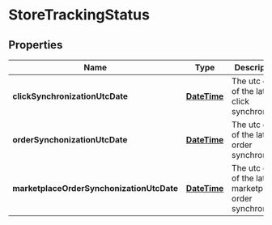 
# StoreTrackingStatus

## Properties
Name | Type | Description | Notes
------------ | ------------- | ------------- | -------------
**clickSynchronizationUtcDate** | [**DateTime**](DateTime.md) | The utc date of the latest click synchronized |  [optional]
**orderSynchonizationUtcDate** | [**DateTime**](DateTime.md) | The utc date of the latest order synchronized |  [optional]
**marketplaceOrderSynchonizationUtcDate** | [**DateTime**](DateTime.md) | The utc date of the latest marketplace order synchronized |  [optional]



